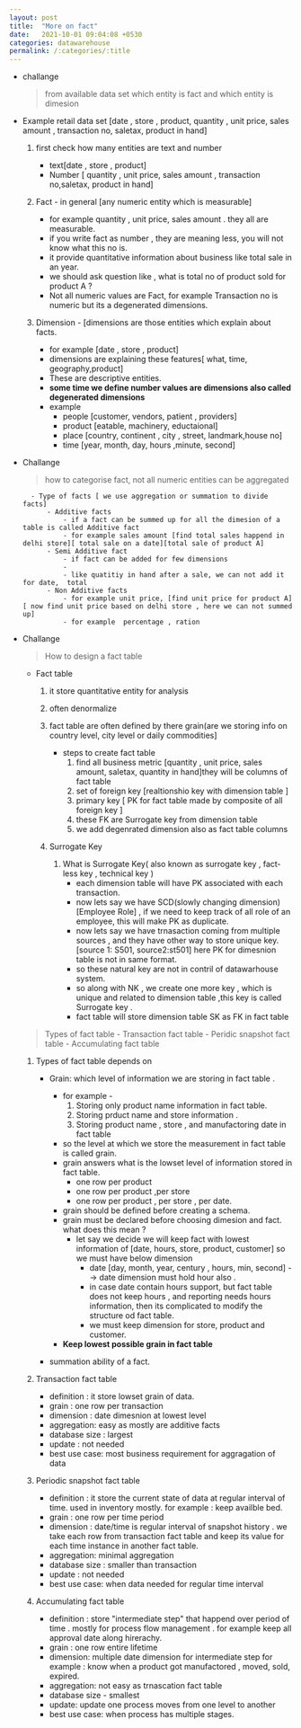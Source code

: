 ```yaml
---
layout: post
title:  "More on fact"
date:   2021-10-01 09:04:08 +0530
categories: datawarehouse
permalink: /:categories/:title
---
```


- challange 
	> from available data set which entity is fact and which entity is dimesion 

- Example 
	retail data set [date , store , product, quantity , unit price, sales amount , transaction no, saletax, product in hand]
	
	1. first check how many entities are text and number
		- text[date , store , product]
		- Number [ quantity , unit price, sales amount , transaction no,saletax, product in hand]
		
	2. Fact - in general [any numeric entity which is measurable]  
		- for example quantity , unit price, sales amount . they all are measurable.
		- if you write fact as number , they are meaning less, you will not know what this no is.
		- it provide quantitative information about business like total sale in an year.
		- we should ask question like , what is total no of product sold for product A ?
		- Not all numeric values are Fact, for example Transaction no is numeric but its a degenerated dimensions.
	
	3. Dimension - [dimensions are those entities which explain about facts.
		- for example [date , store , product] 
		- dimensions are explaining these features[ what, time, geography,product]
		- These are descriptive entities.
		- __some time we define number values are dimensions also called degenerated dimensions__		
		- example 
			- people [customer, vendors, patient , providers]
			- product [eatable, machinery, eductaional]
			- place [country, continent , city , street, landmark,house no]
			- time [year, month, day, hours ,minute, second]

- Challange
	> how to categorise fact, not all numeric entities can be aggregated
	
		- Type of facts [ we use aggregation or summation to divide facts]
			- Additive facts
				- if a fact can be summed up for all the dimesion of a table is called Additive fact 
				- for example sales amount [find total sales happend in delhi store][ total sale on a date][total sale of product A]
			- Semi Additive fact 
				- if fact can be added for few dimensions 
				- 
				- like quatitiy in hand after a sale, we can not add it for date,  total 
			- Non Additive facts
				- for example unit price, [find unit price for product A][ now find unit price based on delhi store , here we can not summed up]
				- for example  percentage , ration
			
- Challange 
	> How to design a fact table 
	
	- 	Fact table
		1. it store quantitative entity for analysis
		2. often denormalize
		3. fact table are often defined by there grain(are we storing info on country level, city level or daily commodities]
		
			- steps to create fact table 
				1. find all business metric [quantity , unit price, sales amount, saletax, quantity in hand]they will be columns of fact table
				2. set of foreign key [realtionshio key with dimension table  ]
				3. primary key [ PK for fact table made by composite of all foreign key  ] 
				4. these FK are Surrogate key from dimension table 
				5. we add degenrated dimension also as fact table columns
		4. Surrogate Key 
			1. What is Surrogate Key( also known as surrogate key , fact-less key , technical key )	
				- each dimension table will have PK associated with each transaction.
				- now lets say we have SCD(slowly changing dimension)[Employee Role] , if we need to keep track of all role of an employee, this will make PK as duplicate.
				- now lets say we have trnasaction coming from multiple sources , and they have other way to store unique key.[source 1: S501, source2:st501] here PK for dimesnion table is not in same format.
				- so these natural key are not in contril of datawarhouse system.
				- so along with NK , we create one more key , which is unique and related to dimension table ,this key is called Surrogate key .
				- fact table will store dimension table SK as FK in fact table 
			
	> Types of fact table
		- Transaction fact table 
		- Peridic snapshot fact table 
		- Accumulating fact table
	 1. Types of fact table depends on 
		- Grain: which level of information we are storing in fact table .
			- for example - 
				1. Storing only product name information in fact table.
				2. Storing prduct name and store information .
				3. Storing product name , store , and manufactoring date in fact table 
			- so the level at which we store the measurement in fact table is called grain.
			- grain answers what is the lowset level of information stored in fact table.
				- one row per product 
				- one row per product ,per store
				- one row per product , per store , per date.
			- grain should be defined before creating a schema.
			- grain must be declared before choosing dimesion and fact. what does this mean ?
				- let say we decide we will keep fact with lowest information of [date, hours, store, product, customer] so we must have below dimension 
					- date [day, month, year, century , hours, min, second] --> date dimension must hold hour also .
					- in case date contain hours support, but fact table does not keep hours , and reporting needs hours information, then its complicated to modify the structure od fact table.
					- we must keep dimension for store, product and customer.
			- __Keep lowest possible grain in fact table__
		
		- summation ability of a fact.
				
	2. Transaction fact table 
		- definition : it store lowset grain of data. 
		- grain : one row per transaction 
		- dimension : date dimesnion at lowest level
		- aggregation: easy as mostly are additive facts
		- database size : largest 
		- update : not needed
		- best use case: most business requirement for aggragation of data
		
		
	3. Periodic snapshot fact table
		- definition : it store the current state of data at regular interval of time. used in inventory mostly. for example : keep availble bed.
		- grain : one row per time period
		- dimension : date/time is regular interval of snapshot history . we take each row from transaction fact table and keep its value for each time instance in another fact table.
		- aggregation: minimal aggregation
		- database size : smaller than transaction 
		- update : not needed
		- best use case: when data needed for regular time interval
		
	4. Accumulating fact table
	
		- definition : store "intermediate step" that happend over period of time . mostly for process flow management . for example keep all approval date along hirerachy.
		- grain : one row entire lifetime
		- dimension: multiple date dimension for intermediate step for example : know when a product got manufactored , moved, sold, expired.
		- aggregation: not easy as trnascation fact table
		- database size - smallest
		- update: update one process moves from one level to another
		- best use case: when process has multiple stages.
	